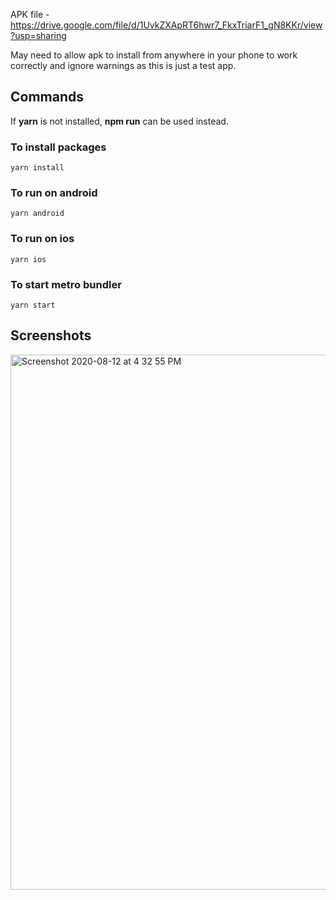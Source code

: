 
APK file - https://drive.google.com/file/d/1UvkZXApRT6hwr7_FkxTriarF1_gN8KKr/view?usp=sharing

May need to allow apk to install from anywhere in your phone to work correctly and ignore warnings as this is just a test app.

## Commands
If **yarn** is not installed, **npm run** can be used instead.


### To install packages
    yarn install
    
### To run on android
    yarn android

### To run on ios
    yarn ios
### To start metro bundler 
    yarn start

## Screenshots

<img width="856" alt="Screenshot 2020-08-12 at 4 32 55 PM" src="https://user-images.githubusercontent.com/51072177/90011324-08a33780-dcbf-11ea-9559-5178e401fb09.png">
